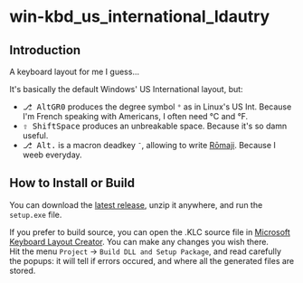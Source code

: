 # win-kbd_us_international_ldautry

## Introduction

A keyboard layout for me I guess...

It's basically the default Windows' US International layout, but:

- <kbd>&#9095; AltGR</kbd><kbd>0</kbd> produces the degree symbol `°` as in Linux's US Int. Because I'm French speaking with Americans, I often need °C and °F.
- <kbd>&#8679; Shift</kbd><kbd>Space</kbd> produces an unbreakable space. Because it's so damn useful.
- <kbd>&#9095; Alt</kbd><kbd>.</kbd> is a macron deadkey `¯`, allowing to write [Rōmaji](https://www.wikiwand.com/fr/R%C5%8Dmaji). Because I weeb everyday.

## How to Install or Build

You can download the [latest release](/releases/latest), unzip it anywhere, and run the `setup.exe` file.



If you prefer to build  source, you can open the .KLC source file in [Microsoft Keyboard Layout Creator](https://www.microsoft.com/en-us/download/confirmation.aspx?id=102134). You can make any changes you wish there.  
Hit the menu `Project` → `Build DLL and Setup Package`, and read carefully the popups: it will tell if errors occured, and where all the generated files are stored.
